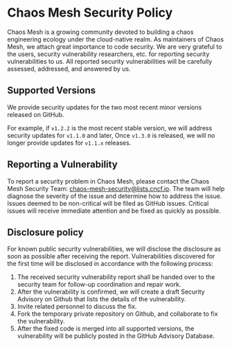 # Chaos Mesh Security Policy

Chaos Mesh is a growing community devoted to building a chaos engineering ecology under the cloud-native realm. As maintainers of Chaos Mesh, we attach great importance to code security. We are very grateful to the users, security vulnerability researchers, etc. for reporting security vulnerabilities to us. All reported security vulnerabilities will be carefully assessed, addressed, and answered by us.

## Supported Versions

We provide security updates for the two most recent minor versions released on GitHub.

For example, if `v1.2.2` is the most recent stable version, we will address security updates for `v1.1.0` and later, Once `v1.3.0` is released, we will no longer provide updates for `v1.1.x` releases.

## Reporting a Vulnerability

To report a security problem in Chaos Mesh, please contact the Chaos Mesh Security Team: chaos-mesh-security@lists.cncf.io.
The team will help diagnose the severity of the issue and determine how to address the issue. Issues deemed to be non-critical will be filed as GitHub issues. Critical issues will receive immediate attention and be fixed as quickly as possible.

## Disclosure policy

For known public security vulnerabilities, we will disclose the disclosure as soon as possible after receiving the report. Vulnerabilities discovered for the first time will be disclosed in accordance with the following process:

1. The received security vulnerability report shall be handed over to the security team for follow-up coordination and repair work.
2. After the vulnerability is confirmed, we will create a draft Security Advisory on Github that lists the details of the vulnerability.
3. Invite related personnel to discuss the fix.
4. Fork the temporary private repository on Github, and collaborate to fix the vulnerability.
5. After the fixed code is merged into all supported versions, the vulnerability will be publicly posted in the GitHub Advisory Database.
